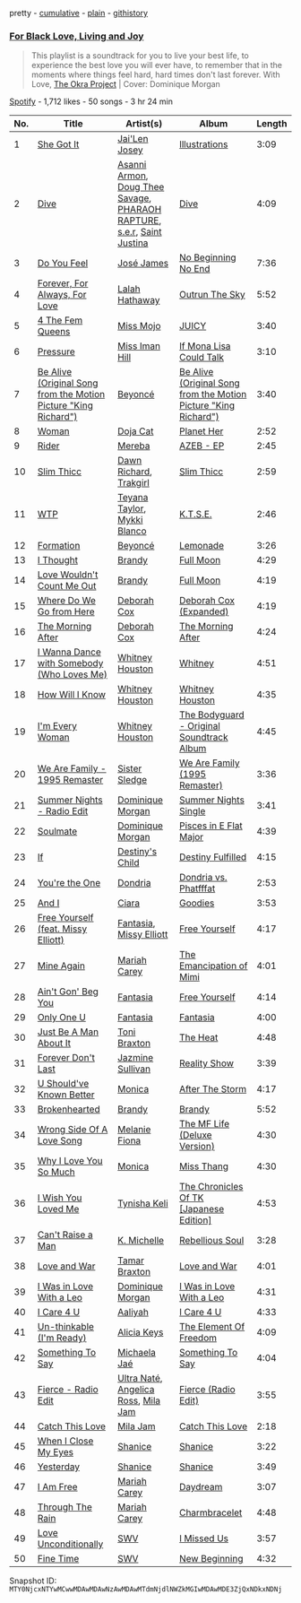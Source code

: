 pretty - [cumulative](/playlists/cumulative/37i9dQZF1DWTWY70wFE0Rv.md) - [plain](/playlists/plain/37i9dQZF1DWTWY70wFE0Rv) - [githistory](https://github.githistory.xyz/mackorone/spotify-playlist-archive/blob/main/playlists/plain/37i9dQZF1DWTWY70wFE0Rv)

### [For Black Love, Living and Joy](https://open.spotify.com/playlist/37i9dQZF1DWTWY70wFE0Rv)

> This playlist is a soundtrack for you to live your best life, to experience the best love you will ever have, to remember that in the moments where things feel hard, hard times don't last forever\. With Love, <a href="https://www.theokraproject.com/">The Okra Project</a> \| Cover: Dominique Morgan

[Spotify](https://open.spotify.com/user/spotify) - 1,712 likes - 50 songs - 3 hr 24 min

| No. | Title | Artist(s) | Album | Length |
|---|---|---|---|---|
| 1 | [She Got It](https://open.spotify.com/track/4AebZz6zjrNpqk7mehE24x) | [Jai'Len Josey](https://open.spotify.com/artist/1BAN8UUSAMDeNfP1Wo5WWr) | [Illustrations](https://open.spotify.com/album/00pFZrH0XRIXJGo86PQSYW) | 3:09 |
| 2 | [Dive](https://open.spotify.com/track/6qCJs5tpKRER18Ev4s7KGA) | [Asanni Armon](https://open.spotify.com/artist/2c4SvUMW4DTtQL6o3XAT2W), [Doug Thee Savage](https://open.spotify.com/artist/5qg3wWsQAz1oQ7iYiiMp2v), [PHARAOH RAPTURE](https://open.spotify.com/artist/21AxhVOZ35gW0kQxVzrd6z), [s.e.r](https://open.spotify.com/artist/03iO7GSdDJazWl7NBWBbDp), [Saint Justina](https://open.spotify.com/artist/3i9wTTVlckchlRby1LDBOK) | [Dive](https://open.spotify.com/album/7L4gV9Og1WCJDQFFA7f8yw) | 4:09 |
| 3 | [Do You Feel](https://open.spotify.com/track/7vuEdoEGYqzfR1ooE8EhlE) | [José James](https://open.spotify.com/artist/4l2MwXYwUDQKHcUXwCZjEz) | [No Beginning No End](https://open.spotify.com/album/5sO5lVzpbxNYIN3si8JNdW) | 7:36 |
| 4 | [Forever, For Always, For Love](https://open.spotify.com/track/6tQX9qDeJ88Vhk7uZfFvNo) | [Lalah Hathaway](https://open.spotify.com/artist/0uNEy4544VZq2KOl7BsLuo) | [Outrun The Sky](https://open.spotify.com/album/6owHkIavlncFxnnbUMJwbE) | 5:52 |
| 5 | [4 The Fem Queens](https://open.spotify.com/track/5jnVGp8kk4GWF2FlXux4P5) | [Miss Mojo](https://open.spotify.com/artist/2wDJcQxaxR2xnoKtfx3AwY) | [JUICY](https://open.spotify.com/album/4Xj3Sgf7vACo5nNij3gkVI) | 3:40 |
| 6 | [Pressure](https://open.spotify.com/track/0ChvD4klEvWUqExCIuHvF6) | [Miss Iman Hill](https://open.spotify.com/artist/1oBacgdbTxrL6KS8VSGOmr) | [If Mona Lisa Could Talk](https://open.spotify.com/album/7t62YSvKh49ktuf1z3sBFj) | 3:10 |
| 7 | [Be Alive \(Original Song from the Motion Picture "King Richard"\)](https://open.spotify.com/track/1RI4YQVFh7onQD07QuL8ND) | [Beyoncé](https://open.spotify.com/artist/6vWDO969PvNqNYHIOW5v0m) | [Be Alive \(Original Song from the Motion Picture "King Richard"\)](https://open.spotify.com/album/5a73HUmrKIebjmafM1QuFS) | 3:40 |
| 8 | [Woman](https://open.spotify.com/track/6Uj1ctrBOjOas8xZXGqKk4) | [Doja Cat](https://open.spotify.com/artist/5cj0lLjcoR7YOSnhnX0Po5) | [Planet Her](https://open.spotify.com/album/1nAQbHeOWTfQzbOoFrvndW) | 2:52 |
| 9 | [Rider](https://open.spotify.com/track/7BUnSvQPU5m830Et7fLAZt) | [Mereba](https://open.spotify.com/artist/294lNTPZfdqyzt8qnxmFiL) | [AZEB \- EP](https://open.spotify.com/album/0HvQdKEGTs0l1fV5feEYDi) | 2:45 |
| 10 | [Slim Thicc](https://open.spotify.com/track/23M855TLK1ExaI0TUeYX6p) | [Dawn Richard](https://open.spotify.com/artist/6pSsE5y0uJMwYj83KrPyf9), [Trakgirl](https://open.spotify.com/artist/74sormm4xAseMByk8cFRGH) | [Slim Thicc](https://open.spotify.com/album/6ftFXoB67MzOgaQgM6aRLP) | 2:59 |
| 11 | [WTP](https://open.spotify.com/track/3RykIiejIO6BEhxSSrXRhH) | [Teyana Taylor](https://open.spotify.com/artist/4ULO7IGI3M2bo0Ap7B9h8a), [Mykki Blanco](https://open.spotify.com/artist/2tSv9mEQSuNVMGr9qjYfkr) | [K.T.S.E.](https://open.spotify.com/album/0mwf6u9KVhZDCNVyIi6JuU) | 2:46 |
| 12 | [Formation](https://open.spotify.com/track/6g0Orsxv6glTJCt4cHsRsQ) | [Beyoncé](https://open.spotify.com/artist/6vWDO969PvNqNYHIOW5v0m) | [Lemonade](https://open.spotify.com/album/7dK54iZuOxXFarGhXwEXfF) | 3:26 |
| 13 | [I Thought](https://open.spotify.com/track/4lU72EwvGpwcEWfhkXn2JW) | [Brandy](https://open.spotify.com/artist/05oH07COxkXKIMt6mIPRee) | [Full Moon](https://open.spotify.com/album/7721xmJK5tmifUQdcmJ6An) | 4:29 |
| 14 | [Love Wouldn't Count Me Out](https://open.spotify.com/track/10eMeD9SpGPtah40sU77GI) | [Brandy](https://open.spotify.com/artist/05oH07COxkXKIMt6mIPRee) | [Full Moon](https://open.spotify.com/album/7721xmJK5tmifUQdcmJ6An) | 4:19 |
| 15 | [Where Do We Go from Here](https://open.spotify.com/track/11gI5uqSKvwquuoKHPH99V) | [Deborah Cox](https://open.spotify.com/artist/601893mmW5hl1FBOykWZHG) | [Deborah Cox \(Expanded\)](https://open.spotify.com/album/2SM60rNc5lbJXIxe7Ru4Xd) | 4:19 |
| 16 | [The Morning After](https://open.spotify.com/track/3SEaNxLFE0PKAmVZflVKFA) | [Deborah Cox](https://open.spotify.com/artist/601893mmW5hl1FBOykWZHG) | [The Morning After](https://open.spotify.com/album/0SUSz1JDKDCtqUwaxfQSYx) | 4:24 |
| 17 | [I Wanna Dance with Somebody \(Who Loves Me\)](https://open.spotify.com/track/2tUBqZG2AbRi7Q0BIrVrEj) | [Whitney Houston](https://open.spotify.com/artist/6XpaIBNiVzIetEPCWDvAFP) | [Whitney](https://open.spotify.com/album/5Vdzprr5cOqXQo44eHeV7t) | 4:51 |
| 18 | [How Will I Know](https://open.spotify.com/track/5tdKaKLnC4SgtDZ6RlWeal) | [Whitney Houston](https://open.spotify.com/artist/6XpaIBNiVzIetEPCWDvAFP) | [Whitney Houston](https://open.spotify.com/album/2MH37enG6IPvNK5QFLyKes) | 4:35 |
| 19 | [I'm Every Woman](https://open.spotify.com/track/2eHj0klWkwRQuIrNlPpCPa) | [Whitney Houston](https://open.spotify.com/artist/6XpaIBNiVzIetEPCWDvAFP) | [The Bodyguard \- Original Soundtrack Album](https://open.spotify.com/album/7JVJlkNNobS0GSoy4tCS96) | 4:45 |
| 20 | [We Are Family \- 1995 Remaster](https://open.spotify.com/track/5IKLwqBQG6KU6MP2zP80Nu) | [Sister Sledge](https://open.spotify.com/artist/6gkWznnJkdkwRPVcmnrays) | [We Are Family \(1995 Remaster\)](https://open.spotify.com/album/4GSidaoqyGNwaG5mNKmuLT) | 3:36 |
| 21 | [Summer Nights \- Radio Edit](https://open.spotify.com/track/2d6PsirgXEfL5LaiJNkP3k) | [Dominique Morgan](https://open.spotify.com/artist/4riHAK77Qlj2f1Kp1lYyHh) | [Summer Nights Single](https://open.spotify.com/album/7C9vUfui75CsyMHlIGrZss) | 3:41 |
| 22 | [Soulmate](https://open.spotify.com/track/3S2cXq2VVr1dNWTF382taY) | [Dominique Morgan](https://open.spotify.com/artist/4riHAK77Qlj2f1Kp1lYyHh) | [Pisces in E Flat Major](https://open.spotify.com/album/3MTXE3fLzg0RbGx0zTbtk7) | 4:39 |
| 23 | [If](https://open.spotify.com/track/2tOvXXicPq04q6Pk28O47m) | [Destiny's Child](https://open.spotify.com/artist/1Y8cdNmUJH7yBTd9yOvr5i) | [Destiny Fulfilled](https://open.spotify.com/album/0b6ivSFfDs38MG7aLn9rvO) | 4:15 |
| 24 | [You're the One](https://open.spotify.com/track/0G0ky7lWhrwkds6MobBqvu) | [Dondria](https://open.spotify.com/artist/4NgmPmKCSWm4kczsm6J3FO) | [Dondria vs\. Phatfffat](https://open.spotify.com/album/7m1vzSK4S0pSgqWWJJbRNP) | 2:53 |
| 25 | [And I](https://open.spotify.com/track/1Jp9n1uHB72CfK31j4mEPh) | [Ciara](https://open.spotify.com/artist/2NdeV5rLm47xAvogXrYhJX) | [Goodies](https://open.spotify.com/album/71gUhKYZIWmmjqAHlY4Br3) | 3:53 |
| 26 | [Free Yourself \(feat\. Missy Elliott\)](https://open.spotify.com/track/7ANroj1yWw0YEGcLf7HO3Q) | [Fantasia](https://open.spotify.com/artist/7xAcVHPiirnUqfdqo0USb1), [Missy Elliott](https://open.spotify.com/artist/2wIVse2owClT7go1WT98tk) | [Free Yourself](https://open.spotify.com/album/09akBiw2Divm9zvF7GMJup) | 4:17 |
| 27 | [Mine Again](https://open.spotify.com/track/38eXybknveyZKLQVA9vMps) | [Mariah Carey](https://open.spotify.com/artist/4iHNK0tOyZPYnBU7nGAgpQ) | [The Emancipation of Mimi](https://open.spotify.com/album/43iBTEWECK7hSnE0p6GgNo) | 4:01 |
| 28 | [Ain't Gon' Beg You](https://open.spotify.com/track/02wVmJecRUCtkppST87OLx) | [Fantasia](https://open.spotify.com/artist/7xAcVHPiirnUqfdqo0USb1) | [Free Yourself](https://open.spotify.com/album/09akBiw2Divm9zvF7GMJup) | 4:14 |
| 29 | [Only One U](https://open.spotify.com/track/1ECGh3dbB4ClgPjrq0ZbGn) | [Fantasia](https://open.spotify.com/artist/7xAcVHPiirnUqfdqo0USb1) | [Fantasia](https://open.spotify.com/album/42DybH3gl3WcfXAQySOEiX) | 4:00 |
| 30 | [Just Be A Man About It](https://open.spotify.com/track/6kD36kVRn5leDDbjXpHQY0) | [Toni Braxton](https://open.spotify.com/artist/3X458ddYA2YcVWuVIGGOYe) | [The Heat](https://open.spotify.com/album/0UZsKcXzOehMvFWTiBlwMi) | 4:48 |
| 31 | [Forever Don't Last](https://open.spotify.com/track/5ILoNug82Z8g4qUfpr5GXE) | [Jazmine Sullivan](https://open.spotify.com/artist/7gSjFKpVmDgC2MMsnN8CYq) | [Reality Show](https://open.spotify.com/album/10H2Wh6Im71eBVJprkh99U) | 3:39 |
| 32 | [U Should've Known Better](https://open.spotify.com/track/0EQuu6hyNACWI7LT7N5pRv) | [Monica](https://open.spotify.com/artist/6nzxy2wXs6tLgzEtqOkEi2) | [After The Storm](https://open.spotify.com/album/4lSQkGgFffaUOd22Yrc25v) | 4:17 |
| 33 | [Brokenhearted](https://open.spotify.com/track/3zeyP0JnzXEx3uZLmpOdtP) | [Brandy](https://open.spotify.com/artist/05oH07COxkXKIMt6mIPRee) | [Brandy](https://open.spotify.com/album/2yHJoGH0mIqYVAHUFKJcZ6) | 5:52 |
| 34 | [Wrong Side Of A Love Song](https://open.spotify.com/track/43cN7vrp1gSL1e0pdvVNxA) | [Melanie Fiona](https://open.spotify.com/artist/4O2YL4ygn6eTBC0w1hyWUM) | [The MF Life \(Deluxe Version\)](https://open.spotify.com/album/3PWwOV9kUSHZ4EvFFKWLLY) | 4:30 |
| 35 | [Why I Love You So Much](https://open.spotify.com/track/7EKvTUo567BRNzZ37clvlf) | [Monica](https://open.spotify.com/artist/6nzxy2wXs6tLgzEtqOkEi2) | [Miss Thang](https://open.spotify.com/album/71mPApAzW9HkbUGdYzMQHb) | 4:30 |
| 36 | [I Wish You Loved Me](https://open.spotify.com/track/2KsOotB3cHPTO4dB07dlJp) | [Tynisha Keli](https://open.spotify.com/artist/4woYaobeWQFBSGf9mtoAZ8) | [The Chronicles Of TK \[Japanese Edition\]](https://open.spotify.com/album/41hpT7k9MNRkgghU1QqHlw) | 4:53 |
| 37 | [Can't Raise a Man](https://open.spotify.com/track/0vvKyFjX1hzSwpNtVwnJ2H) | [K\. Michelle](https://open.spotify.com/artist/2retT7MFwHDVTeGKDdybEx) | [Rebellious Soul](https://open.spotify.com/album/6fGZwUN91Qe5h8xFcLV487) | 3:28 |
| 38 | [Love and War](https://open.spotify.com/track/3fLBmhcgWkPI47LfVQ8paB) | [Tamar Braxton](https://open.spotify.com/artist/1MT1Wz4G9Z9EVOg4L5zZMS) | [Love and War](https://open.spotify.com/album/1783Mxpt38yxafCtFlgHNF) | 4:01 |
| 39 | [I Was in Love With a Leo](https://open.spotify.com/track/35ZH2BO1Na2VZ2QHJBX7O6) | [Dominique Morgan](https://open.spotify.com/artist/4riHAK77Qlj2f1Kp1lYyHh) | [I Was in Love With a Leo](https://open.spotify.com/album/1Al0gWEeIwG7w8v3hgHFe6) | 4:31 |
| 40 | [I Care 4 U](https://open.spotify.com/track/2YpFUAIL8VXtS4oUap79ZR) | [Aaliyah](https://open.spotify.com/artist/0urTpYCsixqZwgNTkPJOJ4) | [I Care 4 U](https://open.spotify.com/album/50GHwAog5gmnqkypVkDso8) | 4:33 |
| 41 | [Un\-thinkable \(I'm Ready\)](https://open.spotify.com/track/4JOP8ELK6AaeySe7sKe996) | [Alicia Keys](https://open.spotify.com/artist/3DiDSECUqqY1AuBP8qtaIa) | [The Element Of Freedom](https://open.spotify.com/album/0Rxab8t0y7GlaTJTHX2wEN) | 4:09 |
| 42 | [Something To Say](https://open.spotify.com/track/5CznIqYyWcPBQ9YaIJtLLF) | [Michaela Jaé](https://open.spotify.com/artist/1XtZq3vSEgghxZS9aqITv5) | [Something To Say](https://open.spotify.com/album/6CBY5J52PrxflhCEelKeBR) | 4:04 |
| 43 | [Fierce \- Radio Edit](https://open.spotify.com/track/5A8495QB6sHlIWuzeimUvJ) | [Ultra Naté](https://open.spotify.com/artist/1cK2Abwkni7m51wJCSGllN), [Angelica Ross](https://open.spotify.com/artist/7H13Gscov16YbLmMjQ0Xiu), [Mila Jam](https://open.spotify.com/artist/6m7wJXzvVyE0j6eef6pj1a) | [Fierce \(Radio Edit\)](https://open.spotify.com/album/4lP0dw0HBBfaSGD7u6mNQE) | 3:55 |
| 44 | [Catch This Love](https://open.spotify.com/track/6srcAu7CPT2h2ePrCEm42q) | [Mila Jam](https://open.spotify.com/artist/6m7wJXzvVyE0j6eef6pj1a) | [Catch This Love](https://open.spotify.com/album/31BvJJpjUx5g8GjRgU8xQa) | 2:18 |
| 45 | [When I Close My Eyes](https://open.spotify.com/track/3EKEsJWz8oaxG1lfrojWug) | [Shanice](https://open.spotify.com/artist/0Ttph0pOZiPNTD3y2wUUb6) | [Shanice](https://open.spotify.com/album/3oTcmJVbYGQxsGFlDdI0bM) | 3:22 |
| 46 | [Yesterday](https://open.spotify.com/track/549gHYCxkYpHF2x5Tf8991) | [Shanice](https://open.spotify.com/artist/0Ttph0pOZiPNTD3y2wUUb6) | [Shanice](https://open.spotify.com/album/3oTcmJVbYGQxsGFlDdI0bM) | 3:49 |
| 47 | [I Am Free](https://open.spotify.com/track/0cCJ8mOuvpqb3Ic2FAooW6) | [Mariah Carey](https://open.spotify.com/artist/4iHNK0tOyZPYnBU7nGAgpQ) | [Daydream](https://open.spotify.com/album/1ibYM4abQtSVQFQWvDSo4J) | 3:07 |
| 48 | [Through The Rain](https://open.spotify.com/track/0mvtBgpiAg6fPg7ec7lxE9) | [Mariah Carey](https://open.spotify.com/artist/4iHNK0tOyZPYnBU7nGAgpQ) | [Charmbracelet](https://open.spotify.com/album/16rTsMjlDt6DEbLRtxvcWu) | 4:48 |
| 49 | [Love Unconditionally](https://open.spotify.com/track/6STwXCnOmXZ1c3x942Q9IM) | [SWV](https://open.spotify.com/artist/2NmK5FyrQ18HOPXq1UBzqa) | [I Missed Us](https://open.spotify.com/album/11nfQrY5KJRrnqSyvR3Fn8) | 3:57 |
| 50 | [Fine Time](https://open.spotify.com/track/1ovXQ9GMVyoWOWOxRHM8GO) | [SWV](https://open.spotify.com/artist/2NmK5FyrQ18HOPXq1UBzqa) | [New Beginning](https://open.spotify.com/album/0y9RVnTvpZa3LTlUUaD7l4) | 4:32 |

Snapshot ID: `MTY0NjcxNTYwMCwwMDAwMDAwNzAwMDAwMTdmNjdlNWZkMGIwMDAwMDE3ZjQxNDkxNDNj`
